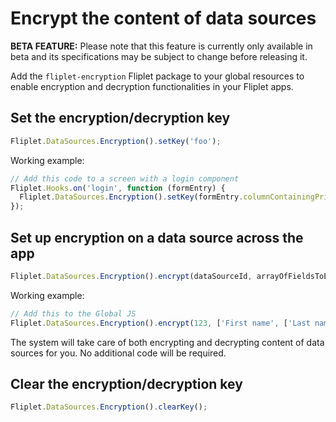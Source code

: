 # Encrypt the content of data sources

<p class="warning"><strong>BETA FEATURE:</strong> Please note that this feature is currently only available in beta and its specifications may be subject to change before releasing it.</p>

Add the `fliplet-encryption` Fliplet package to your global resources to enable encryption and decryption functionalities in your Fliplet apps.

## Set the encryption/decryption key

```js
Fliplet.DataSources.Encryption().setKey('foo');
```

Working example:

```js
// Add this code to a screen with a login component
Fliplet.Hooks.on('login', function (formEntry) {
  Fliplet.DataSources.Encryption().setKey(formEntry.columnContainingPrivateKey);
});
```

## Set up encryption on a data source across the app

```js
Fliplet.DataSources.Encryption().encrypt(dataSourceId, arrayOfFieldsToEncrypt);
```

Working example:

```js
// Add this to the Global JS
Fliplet.DataSources.Encryption().encrypt(123, ['First name', ['Last name']);
```

The system will take care of both encrypting and decrypting content of data sources for you. No additional code will be required.

## Clear the encryption/decryption key

```js
Fliplet.DataSources.Encryption().clearKey();
```